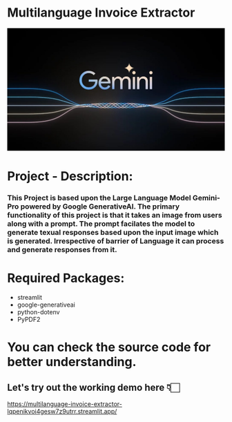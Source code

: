 # Multilanguage Invoice Extractor

![Alt text](image.png)

# Project - Description:

### This Project is based upon the Large Language Model Gemini-Pro powered by Google GenerativeAI. The primary functionality of this project is that it takes an image from users along with a prompt. The prompt facilates the model to generate texual responses based upon the input image which is generated. Irrespective of barrier of Language it can process and generate responses from it. 


# Required Packages:
- streamlit
- google-generativeai
- python-dotenv
- PyPDF2


# You can check the source code for better understanding.

## Let's try out the working demo here 👇🏻
https://multilanguage-invoice-extractor-lqpenikvoi4gesw7z9utrr.streamlit.app/